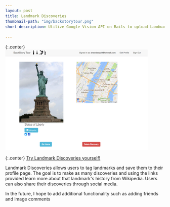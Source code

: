 ```yaml
---
layout: post
title: Landmark Discoveries
thumbnail-path: "img/backstorytour.png"
short-description: Utilize Google Vision API on Rails to upload Landmark images.

---
```


{:.center}
<img src="/img/backstorytour2.png" alt="Landmark Discoveries" style="width: 450px;"/>

{:.center}
[Try Landmark Discoveries yourself!](https://landmark-discoveries.herokuapp.com/users/sign_up)

Landmark Discoveries allows users to tag landmarks and save them to their profile page.
The goal is to make as many discoveries and using the links provided learn more
about that landmark's history from Wikipedia. Users can also share their discoveries
through social media.

In the future, I hope to add additional functionality
such as adding friends and image comments
